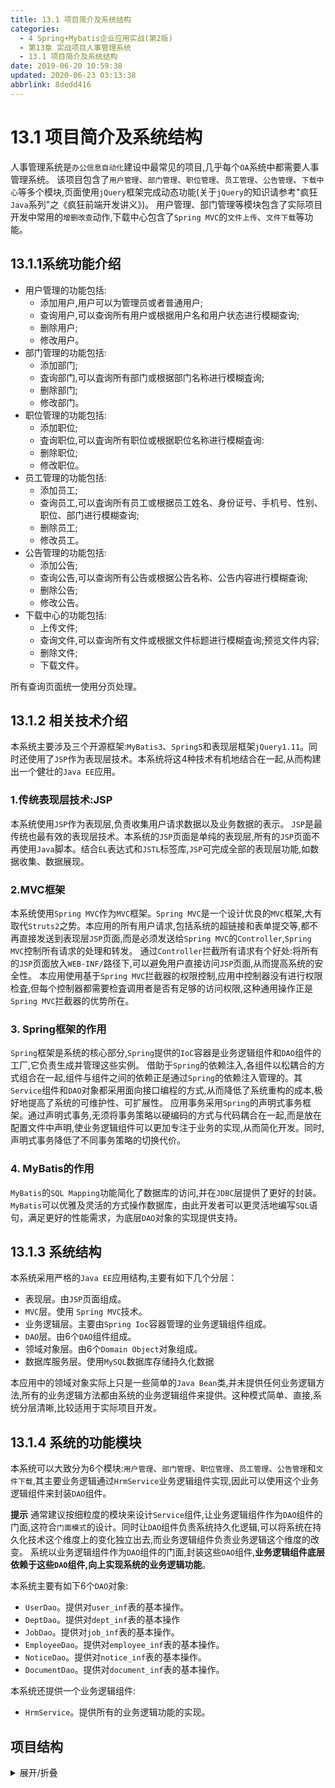 ```yaml
---
title: 13.1 项目简介及系统结构
categories: 
  - 4 Spring+Mybatis企业应用实战(第2版)
  - 第13章 实战项目人事管理系统
  - 13.1 项目简介及系统结构
date: 2019-06-20 10:59:38
updated: 2020-06-23 03:13:38
abbrlink: 8dedd416
---
```

# 13.1 项目简介及系统结构
人事管理系统是`办公信息自动化`建设中最常见的项目,几乎每个`OA`系统中都需要人事管理系统。
该项目包含了`用户管理`、`部门管理`、`职位管理`、`员工管理`、`公告管理`、`下载中心`等多个模块,页面使用`jQuery`框架完成动态功能(关于`jQuery`的知识请参考"疯狂`Java`系列"之《疯狂前端开发讲义》)。
用户管理、部门管理等模块包含了实际项目开发中常用的`增删改查`动作,下载中心包含了`Spring MVC`的`文件上传`、`文件下载`等功能。

## 13.1.1系统功能介绍
- 用户管理的功能包括:
    - 添加用户,用户可以为管理员或者普通用户;
    - 查询用户,可以查询所有用户或根据用户名和用户状态进行模糊查询;
    - 删除用户;
    - 修改用户。
- 部门管理的功能包括:
    - 添加部门;
    - 査询部门,可以査询所有部门或根据部门名称进行模糊査询;
    - 删除部门;
    - 修改部门。
- 职位管理的功能包括:
    - 添加职位;
    - 査询职位,可以査询所有职位或根据职位名称进行模糊査询:
    - 删除职位;
    - 修改职位。
- 员工管理的功能包括:
    - 添加员工;
    - 查询员工,可以査询所有员工或根据员工姓名、身份证号、手机号、性别、职位、部门进行模糊查询;
    - 删除员工;
    - 修改员工。
- 公告管理的功能包括:
    - 添加公告;
    - 查询公告,可以查询所有公告或根据公告名称、公告内容进行模糊查询;
    - 删除公告;
    - 修改公告。
- 下载中心的功能包括:
    - 上传文件;
    - 查询文件,可以查询所有文件或根据文件标题进行模糊査询;预览文件内容;
    - 删除文件;
    - 下载文件。

所有查询页面统一使用分页处理。

## 13.1.2 相关技术介绍

本系统主要涉及三个开源框架:`MyBatis3`、`Spring5`和表现层框架`jQuery1.11`。同时还使用了`JSP`作为表现层技术。本系统将这4种技术有机地结合在一起,从而构建出一个健壮的`Java EE`应用。

### 1.传统表现层技术:JSP

本系统使用`JSP`作为表现层,负责收集用户请求数据以及业务数据的表示。
`JSP`是最传统也最有效的表现层技术。本系统的`JSP`页面是单纯的表现层,所有的`JSP`页面不再使用`Java`脚本。结合`EL`表达式和`JSTL`标签库,`JSP`可完成全部的表现层功能,如数据收集、数据展现。

### 2.MVC框架

本系统使用`Spring MVC`作为`MVC`框架。`Spring MVC`是一个设计优良的`MVC`框架,大有取代`Struts2`之势。本应用的所有用户请求,包括系统的超链接和表单提交等,都不再直接发送到表现层`JSP`页面,而是必须发送给`Spring MVC`的`Controller`,`Spring MVC`控制所有请求的处理和转发。
通过`Controller`拦截所有请求有个好处:将所有的`JSP`页面放入`WEB-INF/`路径下,可以避免用户直接访问`JSP`页面,从而提高系统的安全性。
本应用使用基于`Spring MVC`拦截器的权限控制,应用中控制器没有进行权限检査,但每个控制器都需要检査调用者是否有足够的访问权限,这种通用操作正是`Spring MVC`拦截器的优势所在。

### 3. Spring框架的作用

`Spring`框架是系统的核心部分,`Spring`提供的`IoC`容器是业务逻辑组件和`DAO`组件的工厂,它负责生成并管理这些实例。
借助于`Spring`的依赖注入,各组件以松耦合的方式组合在一起,组件与组件之间的依赖正是通过`Spring`的依赖注入管理的。其`Service`组件和`DAO`对象都采用面向接口编程的方式,从而降低了系统重构的成本,极好地提高了系统的可维护性、可扩展性。
应用事务采用`Spring`的声明式事务框架。通过声明式事务,无须将事务策略以硬编码的方式与代码耦合在一起,而是放在配置文件中声明,使业务逻辑组件可以更加专注于业务的实现,从而简化开发。同时,声明式事务降低了不同事务策略的切换代价。

### 4. MyBatis的作用

`MyBatis`的`SQL Mapping`功能简化了数据库的访问,并在`JDBC`层提供了更好的封装。
`MyBatis`可以优雅及灵活的方式操作数据库，由此开发者可以更灵活地编写`SQL`语句，满足更好的性能需求，为底层`DAO`对象的实现提供支持。

## 13.1.3 系统结构

本系统采用严格的`Java EE`应用结构,主要有如下几个分层：
- 表现层。由`JSP`页面组成。
- `MVC`层。使用 `Spring MVC`技术。
- 业务逻辑层。主要由`Spring Ioc`容器管理的业务逻辑组件组成。
- `DAO`层。由6个`DAO`组件组成。
- 领域对象层。由6个`Domain Object`对象组成。
- 数据库服务层。使用`MySQL`数据库存储持久化数据

本应用中的领域对象实际上只是一些简单的`Java Bean`类,并未提供任何业务逻辑方法,所有的业务逻辑方法都由系统的业务逻辑组件来提供。这种模式简单、直接,系统分层清晰,比较适用于实际项目开发。

## 13.1.4 系统的功能模块

本系统可以大致分为6个模块:`用户管理`、`部门管理`、`职位管理`、`员工管理`、`公告管理`和`文件下载`,其主要业务逻辑通过`HrmService`业务逻辑组件实现,因此可以使用这个业务逻辑组件来封装`DAO`组件。

**提示**
通常建议按细粒度的模块来设计`Service`组件,让业务逻辑组件作为`DAO`组件的门面,这符合`门面模式`的设计。同时让`DAO`组件负责系统持久化逻辑,可以将系统在持久化技术这个维度上的变化独立出去,而业务逻辑组件负责业务逻辑这个维度的改变。
系统以业务逻辑组件作为`DAO`组件的门面,封装这些`DAO`组件,**业务逻辑组件底层依赖于这些`DAO`组件,向上实现系统的业务逻辑功能**。

本系统主要有如下6个`DAO`对象:
- `UserDao`。提供对`user_inf`表的基本操作。
- `DeptDao`。提供对`dept_inf`表的基本操作
- `JobDao`。提供对`job_inf`表的基本操作。
- `EmployeeDao`。提供对`employee_inf`表的基本操作。
- `NoticeDao`。提供对`notice_inf`表的基本操作。
- `DocumentDao`。提供对`document_inf`表的基本操作。

本系统还提供一个业务逻辑组件:
- `HrmService`。提供所有的业务逻辑功能的实现。

## 项目结构
<details><summary>展开/折叠</summary><pre>
G:\Desktop\随书源码\Spring+Mybatis企业应用实战(第2版)\codes\13\hrmapp
├─src\
│ ├─db.properties
│ ├─log4j.xml
│ └─org\
│   └─fkit\
│     └─hrm\
│       ├─controller\
│       │ ├─DeptController.java
│       │ ├─DocumentController.java
│       │ ├─EmployeeController.java
│       │ ├─FormController.java
│       │ ├─JobController.java
│       │ ├─NoticeController.java
│       │ └─UserController.java
│       ├─dao\
│       │ ├─DeptDao.java
│       │ ├─DocumentDao.java
│       │ ├─EmployeeDao.java
│       │ ├─JobDao.java
│       │ ├─NoticeDao.java
│       │ ├─provider\
│       │ │ ├─DeptDynaSqlProvider.java
│       │ │ ├─DocumentDynaSqlProvider.java
│       │ │ ├─EmployeeDynaSqlProvider.java
│       │ │ ├─JobDynaSqlProvider.java
│       │ │ ├─NoticeDynaSqlProvider.java
│       │ │ └─UserDynaSqlProvider.java
│       │ └─UserDao.java
│       ├─domain\
│       │ ├─Dept.java
│       │ ├─Document.java
│       │ ├─Employee.java
│       │ ├─hrm.mgc
│       │ ├─Job.java
│       │ ├─Notice.java
│       │ └─User.java
│       ├─interceptor\
│       │ └─AuthorizedInterceptor.java
│       ├─service\
│       │ ├─HrmService.java
│       │ └─impl\
│       │   └─HrmServiceImpl.java
│       └─util\
│         ├─common\
│         │ └─HrmConstants.java
│         └─tag\
│           ├─PageModel.java
│           └─PagerTag.java
└─WebContent\
  ├─404.html
  ├─css\
  │ ├─css.css
  │ └─pager.css
  ├─fkjava.ico
  ├─images\
  │ ├─404.jpg
  │ ├─9.png
  │ ├─bt_file.jpg
  │ ├─choose_file.jpg
  │ ├─delete.gif
  │ ├─downLoad.png
  │ ├─left_nav_arrow.gif
  │ ├─left_nav_bg.gif
  │ ├─left_nav_bgshw.gif
  │ ├─left_nav_bottom.gif
  │ ├─left_nav_closed.gif
  │ ├─left_nav_expand.gif
  │ ├─left_nav_top.gif
  │ ├─login_bottom.gif
  │ ├─login_left.gif
  │ ├─login_midbg.gif
  │ ├─login_right.gif
  │ ├─login_top.gif
  │ ├─main_bg.gif
  │ ├─main_locbg.gif
  │ ├─main_locleft.gif
  │ ├─main_locright.gif
  │ ├─none.jpg
  │ ├─pointer.gif
  │ ├─prev.gif
  │ ├─StatBarBg.gif
  │ ├─StatBarL.gif
  │ ├─StatBar_admin.gif
  │ ├─StatBar_time.gif
  │ ├─topbg.gif
  │ ├─top_exit.gif
  │ ├─top_home.gif
  │ ├─top_logo.gif
  │ └─update.gif
  ├─index.jsp
  ├─js\
  │ ├─fkjava_timer.js
  │ ├─jquery-1.11.0.js
  │ ├─jquery-migrate-1.2.1.js
  │ ├─jquery.form.js
  │ ├─ligerUI\
  │ 省略......
  │
  ├─META-INF\
  │ └─MANIFEST.MF
  ├─upload\
  └─WEB-INF\
    ├─applicationContext.xml
    ├─jsp\
    │ ├─dept\
    │ │ ├─dept.jsp
    │ │ ├─showAddDept.jsp
    │ │ └─showUpdateDept.jsp
    │ ├─document\
    │ │ ├─document.jsp
    │ │ ├─showAddDocument.jsp
    │ │ └─showUpdateDocument.jsp
    │ ├─employee\
    │ │ ├─employee.jsp
    │ │ ├─showAddEmployee.jsp
    │ │ └─showUpdateEmployee.jsp
    │ ├─job\
    │ │ ├─job.jsp
    │ │ ├─showAddJob.jsp
    │ │ └─showUpdateJob.jsp
    │ ├─left.jsp
    │ ├─loginForm.jsp
    │ ├─main.jsp
    │ ├─notice\
    │ │ ├─notice.jsp
    │ │ ├─previewNotice.jsp
    │ │ ├─showAddNotice.jsp
    │ │ └─showUpdateNotice.jsp
    │ ├─right.jsp
    │ ├─taglib.jsp
    │ ├─top.jsp
    │ └─user\
    │   ├─showAddUser.jsp
    │   ├─showUpdateUser.jsp
    │   └─user.jsp
    ├─lib\
    │ ├─ant-1.9.6.jar
    │ ├─ant-launcher-1.9.6.jar
    │ ├─asm-5.2.jar
    │ ├─aspectjrt.jar
    │ ├─aspectjtools.jar
    │ ├─aspectjweaver.jar
    │ ├─c3p0-0.9.5.2.jar
    │ ├─cglib-3.2.5.jar
    │ ├─commons-fileupload-1.3.3.jar
    │ ├─commons-io-2.6.jar
    │ ├─commons-logging-1.2.jar
    │ ├─hibernate-c3p0-5.2.10.Final.jar
    │ ├─javassist-3.22.0-CR2.jar
    │ ├─javax.servlet.jsp.jstl-1.2.1.jar
    │ ├─javax.servlet.jsp.jstl-api-1.2.1.jar
    │ ├─log4j-1.2.17.jar
    │ ├─log4j-api-2.3.jar
    │ ├─log4j-core-2.3.jar
    │ ├─mchange-commons-java-0.2.11.jar
    │ ├─mybatis-3.4.5.jar
    │ ├─mybatis-spring-1.3.1.jar
    │ ├─mysql-connector-java-5.1.44-bin.jar
    │ ├─ognl-3.1.15.jar
    │ ├─org.aspectj.matcher.jar
    │ ├─slf4j-api-1.7.25.jar
    │ ├─slf4j-log4j12-1.7.25.jar
    │ ├─spring-aop-5.0.1.RELEASE.jar
    │ ├─spring-aspects-5.0.1.RELEASE.jar
    │ ├─spring-beans-5.0.1.RELEASE.jar
    │ ├─spring-context-5.0.1.RELEASE.jar
    │ ├─spring-context-indexer-5.0.1.RELEASE.jar
    │ ├─spring-context-support-5.0.1.RELEASE.jar
    │ ├─spring-core-5.0.1.RELEASE.jar
    │ ├─spring-expression-5.0.1.RELEASE.jar
    │ ├─spring-instrument-5.0.1.RELEASE.jar
    │ ├─spring-jcl-5.0.1.RELEASE.jar
    │ ├─spring-jdbc-5.0.1.RELEASE.jar
    │ ├─spring-jms-5.0.1.RELEASE.jar
    │ ├─spring-messaging-5.0.1.RELEASE.jar
    │ ├─spring-orm-5.0.1.RELEASE.jar
    │ ├─spring-oxm-5.0.1.RELEASE.jar
    │ ├─spring-test-5.0.1.RELEASE.jar
    │ ├─spring-tx-5.0.1.RELEASE.jar
    │ ├─spring-web-5.0.1.RELEASE.jar
    │ ├─spring-webflux-5.0.1.RELEASE.jar
    │ ├─spring-webmvc-5.0.1.RELEASE.jar
    │ └─spring-websocket-5.0.1.RELEASE.jar
    ├─page.tld
    ├─springmvc-config.xml
    ├─web.xml
    └─xxx.xml
</pre></details>
